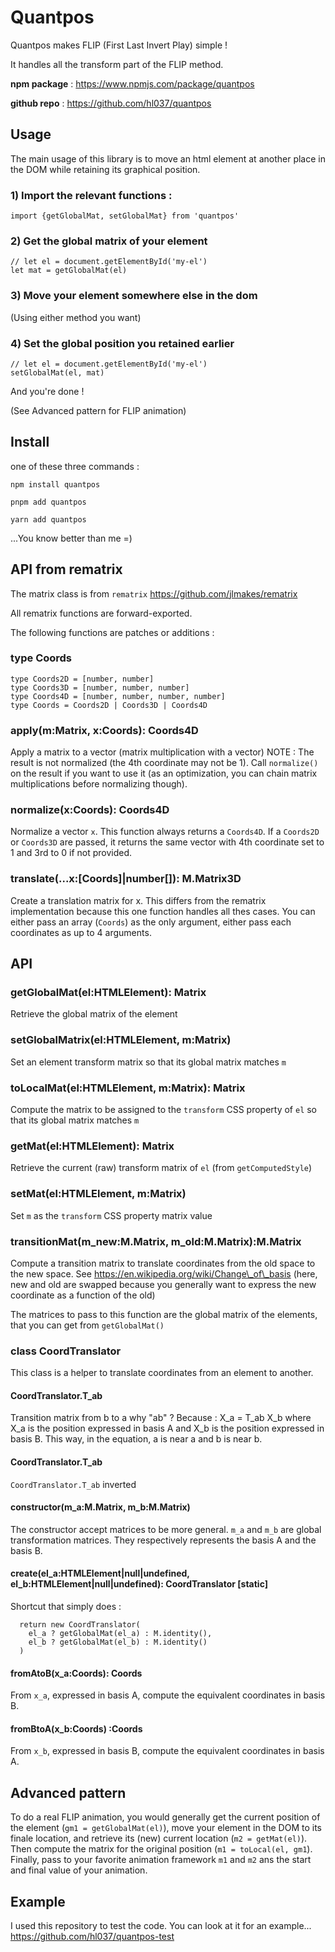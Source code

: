 # Quantpos

Quantpos makes FLIP (First Last Invert Play) simple !

It handles all the transform part of the FLIP method.

**npm package** : https://www.npmjs.com/package/quantpos

**github repo** : https://github.com/hl037/quantpos

## Usage

The main usage of this library is to move an html element at another place in the DOM while retaining its graphical position.

### 1) Import the relevant functions :

```
import {getGlobalMat, setGlobalMat} from 'quantpos'
```

### 2) Get the global matrix of your element
```
// let el = document.getElementById('my-el')
let mat = getGlobalMat(el)
```

### 3) Move your element somewhere else in the dom
(Using either method you want)

### 4) Set the global position you retained earlier
```
// let el = document.getElementById('my-el')
setGlobalMat(el, mat)
```

And you're done !

(See Advanced pattern for FLIP animation)

## Install

one of these three commands :

```
npm install quantpos
```

```
pnpm add quantpos
```

```
yarn add quantpos
```

...You know better than me =)

## API from rematrix
The matrix class is from `rematrix` https://github.com/jlmakes/rematrix

All rematrix functions are forward-exported.

The following functions are patches or additions :

### type Coords

```
type Coords2D = [number, number]
type Coords3D = [number, number, number]
type Coords4D = [number, number, number, number]
type Coords = Coords2D | Coords3D | Coords4D
```

### apply(m:Matrix, x:Coords): Coords4D
Apply a matrix to a vector (matrix multiplication with a vector)
NOTE : The result is not normalized (the 4th coordinate may not be 1). Call `normalize()` on the result if you want to use it (as an optimization, you can chain matrix multiplications before normalizing though).

### normalize(x:Coords): Coords4D
Normalize a vector `x`. This function always returns a `Coords4D`. If a `Coords2D` or `Coords3D` are passed, it returns the same vector with 4th coordinate set to 1 and 3rd to 0 if not provided.

### translate(...x:[Coords]|number[]): M.Matrix3D
Create a translation matrix for x. This differs from the rematrix implementation because this one function handles all thes cases.
You can either pass an array (`Coords`) as the only argument, either pass each coordinates as up to 4 arguments.

## API

### getGlobalMat(el:HTMLElement): Matrix
Retrieve the global matrix of the element

### setGlobalMatrix(el:HTMLElement, m:Matrix)
Set an element transform matrix so that its global matrix matches `m`

### toLocalMat(el:HTMLElement, m:Matrix): Matrix
Compute the matrix to be assigned to the `transform` CSS property of `el` so that its global matrix matches `m`

### getMat(el:HTMLElement): Matrix
Retrieve the current (raw) transform matrix of `el` (from `getComputedStyle`)

### setMat(el:HTMLElement, m:Matrix)
Set `m` as the `transform` CSS property matrix value

### transitionMat(m\_new:M.Matrix, m\_old:M.Matrix):M.Matrix
Compute a transition matrix to translate coordinates from the old space to the new space. See https://en.wikipedia.org/wiki/Change\_of\_basis (here, new and old are swapped because you generally want to express the new coordinate as a function of the old)

The matrices to pass to this function are the global matrix of the elements, that you can get from `getGlobalMat()`

### class CoordTranslator
This class is a helper to translate coordinates from an element to another.

#### CoordTranslator.T\_ab
Transition matrix from b to a
why "ab" ? Because : X\_a = T\_ab X\_b where X\_a is the position expressed in basis A and X\_b is the position expressed in basis B. This way, in the equation, a is near a and b is near b.

#### CoordTranslator.T\_ab
`CoordTranslator.T_ab` inverted

#### constructor(m\_a:M.Matrix, m\_b:M.Matrix)
The constructor accept matrices to be more general. `m_a` and `m_b` are global transformation matrices. They respectively represents the basis A and the basis B.

#### create(el\_a:HTMLElement|null|undefined, el\_b:HTMLElement|null|undefined): CoordTranslator [static]
Shortcut that simply does :
```
  return new CoordTranslator(
    el_a ? getGlobalMat(el_a) : M.identity(),
    el_b ? getGlobalMat(el_b) : M.identity()
  )
```

#### fromAtoB(x\_a:Coords): Coords
From `x_a`, expressed in basis A, compute the equivalent coordinates in basis B.

#### fromBtoA(x\_b:Coords) :Coords
From `x_b`, expressed in basis B, compute the equivalent coordinates in basis A.

## Advanced pattern

To do a real FLIP animation, you would generally get the current position of the element (`gm1 = getGlobalMat(el)`), move your element in the DOM to its finale location, and retrieve its (new) current location (`m2 = getMat(el)`). Then compute the matrix for the original position (`m1 = toLocal(el, gm1`).
Finally, pass to your favorite animation framework `m1` and `m2` ans the start and final value of your animation.

## Example

I used this repository to test the code. You can look at it for an example... https://github.com/hl037/quantpos-test



